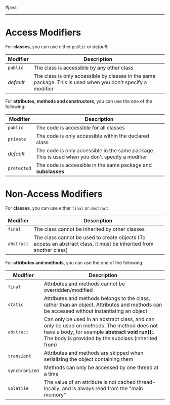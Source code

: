 #java 

---

# Access Modifiers

For **classes**, you can use either `public` or _default_:

| Modifier  | Description                                                                                                 |
| --------- | ----------------------------------------------------------------------------------------------------------- |
| `public`  | The class is accessible by any other class                                                                  |
| _default_ | The class is only accessible by classes in the same package. This is used when you don't specify a modifier |

For **attributes, methods and constructors**, you can use the one of the following:

| Modifier    | Description                                                                                     |
| ----------- | ----------------------------------------------------------------------------------------------- |
| `public`    | The code is accessible for all classes                                                          |
| `private`   | The code is only accessible within the declared class                                           |
| _default_   | The code is only accessible in the same package. This is used when you don't specify a modifier |
| `protected` | The code is accessible in the same package and **subclasses**                                   |

# Non-Access Modifiers

For **classes**, you can use either `final` or `abstract`:

| Modifier   | Description                                                                                                       |
| ---------- | ----------------------------------------------------------------------------------------------------------------- |
| `final`    | The class cannot be inherited by other classes                                                                    |
| `abstract` | The class cannot be used to create objects (To access an abstract class, it must be inherited from another class) |

For **attributes and methods**, you can use the one of the following:

| Modifier       | Description                                                                                                                                                                                          |
| -------------- | ---------------------------------------------------------------------------------------------------------------------------------------------------------------------------------------------------- |
| `final`        | Attributes and methods cannot be overridden/modified                                                                                                                                                 |
| `static`       | Attributes and methods belongs to the class, rather than an object. Attributes and methods can be accessed without instantiating an object                                                           |
| `abstract`     | Can only be used in an abstract class, and can only be used on methods. The method does not have a body, for example **abstract void run();**. The body is provided by the subclass (inherited from) |
| `transient`    | Attributes and methods are skipped when serializing the object containing them                                                                                                                       |
| `synchronized` | Methods can only be accessed by one thread at a time                                                                                                                                                 |
| `volatile`     | The value of an attribute is not cached thread-locally, and is always read from the "main memory"                                                                                                    |